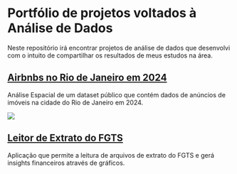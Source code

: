 # Portfólio de projetos voltados à Análise de Dados
Neste repositório irá encontrar projetos de análise de dados que desenvolvi com o intuito de compartilhar os resultados de meus estudos na área.

## [Airbnbs no Rio de Janeiro em 2024](https://github.com/Scorsato7/airbnb-rj)
Análise Espacial de um dataset público que contém dados de anúncios de imóveis na cidade do Rio de Janeiro em 2024.

<a href="https://medium.com/@thiago.scorsato/análise-espacial-airbnbs-no-rio-de-janeiro-em-2024-e3623c37910e" target="_blank"><img loading="lazy" src="https://img.shields.io/badge/Medium-12100E?style=for-the-badge&logo=medium&logoColor=white" target="_blank"></a>

## [Leitor de Extrato do FGTS](https://github.com/Scorsato7/extrato-fgts)
Aplicação que permite a leitura de arquivos de extrato do FGTS e gerá insights financeiros através de gráficos.
